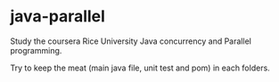 # java-parallel

Study the coursera Rice University Java concurrency and Parallel programming. 

Try to keep the meat (main java file, unit test and pom) in each folders.
